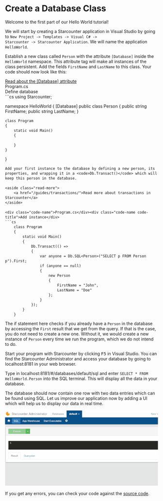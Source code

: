 # Create a Database Class

Welcome to the first part of our Hello World tutorial!

We will start by creating a Starcounter application in Visual Studio by going to <code>New Project -> Templates -> Visual C# -> Starcounter -> Starcounter Application</code>. We will name the application <code>HelloWorld</code>.

Establish a new class called <code>Person</code> with the attribute <code>[Database]</code> inside the <code>HelloWorld</code> namespace. This attribute tag will make all instances of the class persistent. Add the fields <code>FirstName</code> and <code>LastName</code> to this class. Your code should now look like this:

<aside class="read-more">
    <a href="/guides/database/creating-database-classes">Read about the  [Database] attribute</a>
</aside>

<div class="code-name">Program.cs</div><div class="code-name code-title">Define database</div>
```cs
using Starcounter;

namespace HelloWorld
{
    [Database]
    public class Person
    {
        public string FirstName;
        public string LastName;
    }

    class Program
    {
        static void Main()
        {

        }
    }
}
```
Add your first instance to the database by defining a new person, its properties, and wrapping it in a <code>Db.Transact()</code> which will keep this person in the database.

<aside class="read-more">
    <a href="/guides/transactions/">Read more about transactions in Starcounter</a>
</aside>

<div class="code-name">Program.cs</div><div class="code-name code-title">Add instance</div>
```cs
    class Program
    {
        static void Main()
        {
            Db.Transact(() =>
            {
                var anyone = Db.SQL<Person>("SELECT p FROM Person p").First;
                if (anyone == null)
                {
                    new Person
                    {
                        FirstName = "John",
                        LastName = "Doe"
                    };
                }
            });
        }
    }
```

The if statement here checks if you already have a <code>Person</code> in the database by accessing the <code>First</code> result that we get from the query. If that is the case, you do not need to create a new one. Without it, we would create a new instance of <code>Person</code> every time we run the program, which we do not intend to do.

Start your program with Starcounter by clicking <kbd>F5</kbd> in Visual Studio. You can find the Starcounter Administrator and access your database by going to localhost:8181 in your web browser.

<section class="see-yourself">Type in localhost:8181/#/databases/default/sql and enter <code>SELECT * FROM HelloWorld.Person</code> into the SQL terminal. This will display all the data in your database.</section>

The database should now contain one row with two data entries which can be found using SQL. Let us improve our application now by adding a UI which will help us to display our data in real time.

![Result gif](/assets/part1resized.gif)

If you get any errors, you can check your code against the [source code](https://github.com/StarcounterSamples/HelloWorld/commit/0969f620acb4e8009445fbcd0c4e1d715601a4b9).
